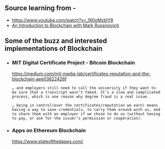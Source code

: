 ## Source learning from -

- https://www.youtube.com/watch?v=_160oMzblY8
- [An Introduction to Blockchain with Mark Russinovich](https://www.youtube.com/watch?v=uSb0aVp3dDs)


## Some of the buzz and interested implementations of Blockchain

- ### MIT Digital Certificate Project - Bitcoin Blockchain
  https://medium.com/mit-media-lab/certificates-reputation-and-the-blockchain-aee03622426f
  ```
  … and employers still need to call the university if they want to be sure that a transcript wasn’t faked. It’s a slow and complicated process, which is one reason why degree fraud is a real issue.

  … being in control(over the certificates/reputation we earn) means having a way to save credentials, to carry them around with us, and to share them with an employer if we chose to do so (without having to pay, or ask for the issuer’s permission or cooperation).
  ```

- ### Apps on Ethereum Blockchain
  https://www.stateofthedapps.com/ 
